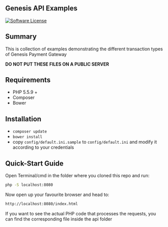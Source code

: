 ## Genesis API Examples
[![Software License](https://img.shields.io/badge/license-MIT-green.svg?style=flat)](LICENSE)

## Summary

This is collection of examples demonstrating the different transaction types of Genesis Payment Gateway

**DO NOT PUT THESE FILES ON A PUBLIC SERVER**

## Requirements

* PHP 5.5.9 + 
* Composer
* Bower

## Installation

* ```composer update```
* ```bower install```
* copy ```config/default.ini.sample``` to ```config/default.ini``` and modify it according to your credentials

## Quick-Start Guide

Open Terminal/cmd in the folder where you cloned this repo and run:

```bash
php -S localhost:8080
```

Now open up your favourite browser and head to:

```bash
http://localhost:8080/index.html
```

If you want to see the actual PHP code that processes the requests, you can find the corresponding file inside the api folder